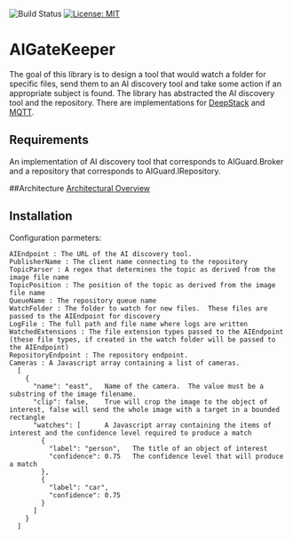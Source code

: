 ![Build Status](https://github.com/johnhinz/AIGatekeeper/workflows/.NET%20Core/badge.svg?branch=master) [![License: MIT](https://img.shields.io/badge/License-MIT-green.svg)](https://github.com/johnhinz/AIGatekeeper/blob/master/LICENSE)

# AIGateKeeper

The goal of this library is to design a tool that would watch a folder for specific files, send them to an AI discovery tool and take some action if an appropriate subject is found.
The library has abstracted the AI discovery tool and the repository.  There are implementations for [DeepStack](https://deepstack.cc/)  and [MQTT](https://github.com/chkr1011/MQTTnet).

## Requirements
An implementation of AI discovery tool that corresponds to AIGuard.Broker and a repository that corresponds to AIGuard.IRepository.

##Architecture
[Architectural Overview](http://www.plantuml.com/plantuml/png/jLLBRzim3BxhLn3UPJkiimSayOeqQDUjm0ujYhZ03aaFWaKxGcqf49MbsT3_FigF8bvpo66n0GUW-3r8YSebUUdyfgxUQtLnROt7P_z1UEqhX1yUQ_Y67dDl7No4R4SXqcK9GK_QhAMJDVmH0BIIocwrAQ6G5I57f7DsUyFPcVwDaCGSKbZ8JUKV67zLwTBKQ3pa_477gridrp-ryYlu78ViMZxV8f4iiME8nOjOQON0HXnQlrlZdWl7HgKfAvnEaz5irhZwAlEdqjcDKTUsuYhUgURXbM2iYyND4xAjK-Yww9UhyBBYGOMJ2unFBJ0vjK1wQe4a_eyAhxmGNOH9e4sDRcccn4Vld9KMz-Z8ciVffn2PHT2U0Kam6c9lDF-six8FpspXjzBrIptFqYnDPZSkHoZOZsh6JRDy44WwXUGVYS5a7Y4IkCOjrVWGawRS_aAtEzBl7MwXu2e9AColj-1N2Afd0MeGJG5nLq0ybBspNXSwbqsbHnQGjbJfa6cEQqkQsx0xacRIqan4CeAp1P-AD2wAnxCPUuHpY6wj2MomjulDnfY-vaYC3-7cI7on4TZYRIC4fmmWuu2ubqIGXykKUzYsi-zaVmW0JQaDzfMbiyNyU_RmMiqRtadWRRQKRUXmgo8nTnYCIAJ3t578pT0e0hEt6y53tft-I4o6c3HW8d79AFxB-0i0)

## Installation
Configuration parmeters:
```
AIEndpoint : The URL of the AI discovery tool.
PublisherName : The client name connecting to the repository
TopicParser : A regex that determines the topic as derived from the image file name
TopicPosition : The position of the topic as derived from the image file name
QueueName : The repository queue name
WatchFolder : The folder to watch for new files.  These files are passed to the AIEndpoint for discovery
LogFile : The full path and file name where logs are written
WatchedExtensions : The file extension types passed to the AIEndpoint (these file types, if created in the watch folder will be passed to the AIEndpoint)
RepositoryEndpoint : The repository endpoint.
Cameras : A Javascript array containing a list of cameras.
  [ 
    {
      "name": "east",   Name of the camera.  The value must be a substring of the image filename.
      "clip": false,    True will crop the image to the object of interest, false will send the whole image with a target in a bounded rectangle
      "watches": [      A Javascript array containing the items of interest and the confidence level required to produce a match
        {
          "label": "person",   The title of an object of interest
          "confidence": 0.75   The confidence level that will produce a match
        },
        {
          "label": "car",   
          "confidence": 0.75   
        }
      ]
    }
  ]
```